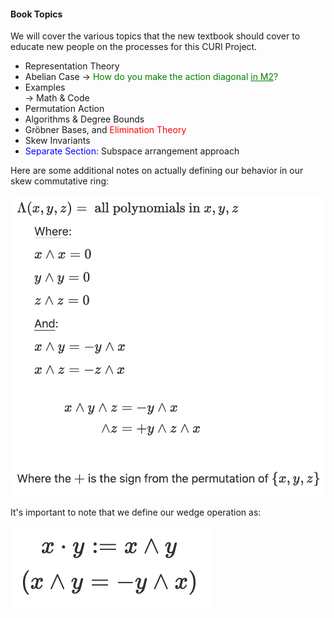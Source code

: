 #### Book Topics
We will cover the various topics that the new textbook should cover to educate new people on the processes for this CURI Project.
* Representation Theory
* Abelian Case → <span style="color:green">How do you make the action diagonal <u>in M2</u>?</span>
* Examples  
  → Math \& Code
* Permutation Action
* Algorithms \& Degree Bounds
* Gröbner Bases, and <span style="color:red"> Elimination Theory</span>
* Skew Invariants
* <span style="color:blue"> Separate Section: </span> Subspace arrangement approach

Here are some additional notes on actually defining our behavior in our skew commutative ring:

![Heyo](Wedge_Goodies.png)

It's important to note that we define our wedge operation as:

![Heyo](Wedge_Goodies2.png)